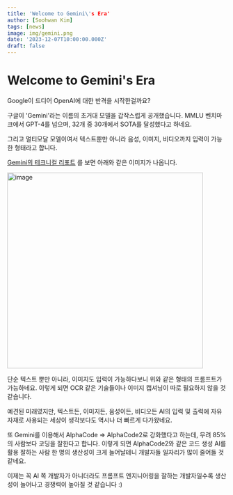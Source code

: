 ```yaml
---
title: 'Welcome to Gemini\'s Era'
author: [Soohwan Kim]
tags: [news]
image: img/gemini.png
date: '2023-12-07T10:00:00.000Z'
draft: false
---
```


# Welcome to Gemini's Era
  
Google이 드디어 OpenAI에 대한 반격을 시작한걸까요?  
  
구글이 'Gemini'라는 이름의 초거대 모델을 갑작스럽게 공개했습니다. MMLU 벤치마크에서 GPT-4를 넘으며, 32개 중 30개에서 SOTA를 달성했다고 하네요.  
  
그리고 멀티모달 모델이여서 텍스트뿐만 아니라 음성, 이미지, 비디오까지 입력이 가능한 형태라고 합니다.  
  
[Gemini의 테크니컬 리포트](https://storage.googleapis.com/deepmind-media/gemini/gemini_1_report.pdf) 를 보면 아래와 같은 이미지가 나옵니다.  
  
<img width="450" alt="image" src="https://github.com/sooftware/sooftware.io/assets/42150335/02b0c26f-5f05-46b8-a7aa-26bd6b7eb7ea">
  
단순 텍스트 뿐만 아니라, 이미지도 입력이 가능하다보니 위와 같은 형태의 프롬프트가 가능하네요. 이렇게 되면 OCR 같은 기술들이나 이미지 캡셔닝이 따로 필요하지 않을 것 같습니다.   
  
예견된 미래였지만, 텍스트든, 이미지든, 음성이든, 비디오든 AI의 입력 및 출력에 자유자재로 사용되는 세상이 생각보다도 역시나 더 빠르게 다가왔네요.
  
또 Gemini를 이용해서 AlphaCode => AlphaCode2로 강화했다고 하는데, 무려 85%의 사람보다 코딩을 잘한다고 합니다. 이렇게 되면 AlphaCode2와 같은 코드 생성 AI를 활용 잘하는 사람 한 명의 생산성이 크게 늘어날테니 개발자들 일자리가 많이 줄어들 것 같네요.   
  
이제는 꼭 AI 쪽 개발자가 아니더라도 프롬프트 엔지니어링을 잘하는 개발자일수록 생산성이 늘어나고 경쟁력이 높아질 것 같습니다 :)
  
